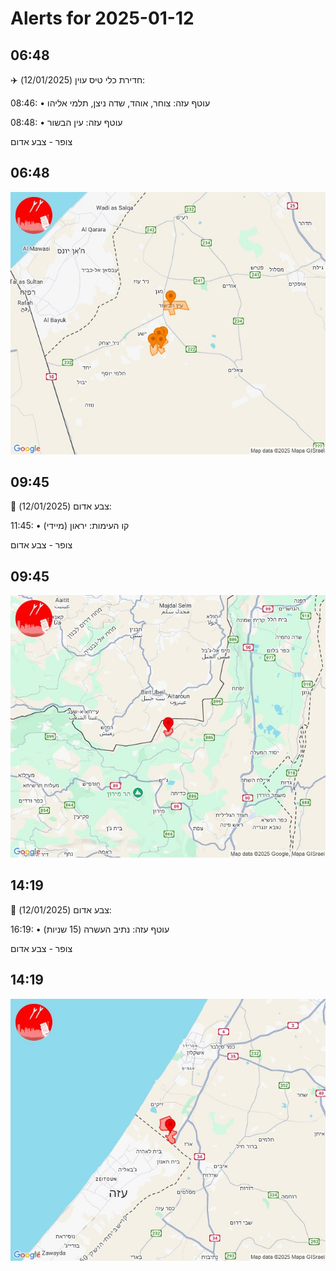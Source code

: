 # Alerts for 2025-01-12

## 06:48

✈️ חדירת כלי טיס עוין (12/01/2025):

08:46:
• עוטף עזה: צוחר, אוהד, שדה ניצן, תלמי אליהו 

08:48:
• עוטף עזה: עין הבשור 

צופר - צבע אדום

## 06:48

![Photo](images/38302.jpg)

## 09:45

🔴 צבע אדום (12/01/2025):

11:45:
• קו העימות: יראון (מיידי)

צופר - צבע אדום

## 09:45

![Photo](images/38304.jpg)

## 14:19

🔴 צבע אדום (12/01/2025):

16:19:
• עוטף עזה: נתיב העשרה (15 שניות)

צופר - צבע אדום

## 14:19

![Photo](images/38306.jpg)

